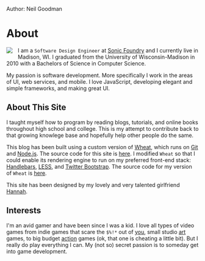 Author: Neil Goodman

# About

<img style="float:left; margin: 0 1em 1em 0;" src="/page/about/neil-goodman.jpg" /> I am a ```Software Design Engineer``` at [Sonic Foundry](http://sonicfoundry.com) and I currently live in Madison, WI. I graduated from the University of Wisconsin-Madison in 2010 with a Bachelors of Science in Computer Science.

My passion is software development. More specifically I work in the areas of UI, web services, and mobile. I love JavaScript, developing elegant and simple frameworks, and making great UI.

## About This Site

I taught myself how to program by reading blogs, tutorials, and online books throughout high school and college. This is my attempt to contribute back to that growing knowlege base and hopefully help other people do the same.

This blog has been built using a custom version of [Wheat](https://github.com/creationix/wheat), which runs on [Git](http://git-scm.com) and [Node.js](http://nodejs.org). The source code for this site is [here](http://github.com/posco2k8/neilgoodman.net). I modified ```Wheat``` so that I could enable its rendering engine to run on my preferred front-end stack: [Handlebars](http://handlebarsjs.com/), [LESS](http://lesscss.org/), and [Twitter Bootstrap](http://twitter.github.io/bootstrap/). The source code for my version of ```Wheat``` is [here](https://github.com/posco2k8/wheat).

This site has been designed by my lovely and very talented girlfriend [Hannah](http://hannahfass.com).

## Interests

I'm an avid gamer and have been since I was a kid. I love all types of video games from indie games that scare the ```$%!*``` out of [you](http://www.amnesiagame.com), small studio [art](http://www.stackingvideogame.com) games, to big budget [action](http://www.mirrorsedge.com) games (ok, that one is cheating a little bit). But I really do play everything I can. My (not so) secret passion is to someday get into game development.